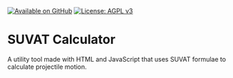 [![Available on GitHub](https://img.shields.io/badge/Available%20on-GitHub-white?style=flat-square&logo=github)](https://github.com/mb2g17/SUVAT-Calculator)
[![License: AGPL v3](https://img.shields.io/badge/Licensed%20under-AGPLv3-blue?logo=gnu)](https://www.gnu.org/licenses/agpl-3.0)

# SUVAT Calculator

A utility tool made with HTML and JavaScript that uses SUVAT formulae to calculate projectile motion.